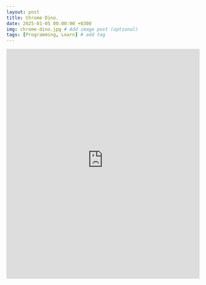 ```yaml
---
layout: post
title: Chrome Dino.
date: 2025-01-05 00:00:00 +0300
img: chrome-dino.jpg # Add image post (optional)
tags: [Programming, Learn] # add tag
---
```


<iframe src="https://astraos-chromedino.static.hf.space/index.html" width="100%" height="600" frameborder="0"></iframe>
